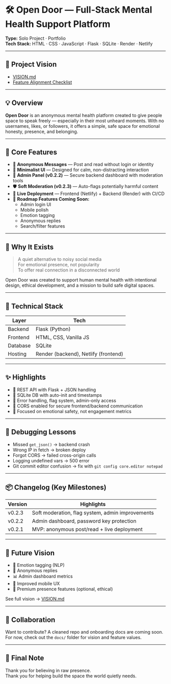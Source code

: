 # 🛠️ Open Door — Full-Stack Mental Health Support Platform

**Type:** Solo Project · Portfolio  
**Tech Stack:** HTML · CSS · JavaScript · Flask · SQLite · Render · Netlify

---

## 📘 Project Vision

- [VISION.md](./docs/VISION.md)
- [Feature Alignment Checklist](./docs/Feature_Alignment_Checklist.txt)

---

## 💡 Overview

**Open Door** is an anonymous mental health platform created to give people space to speak freely — especially in their most unheard moments. With no usernames, likes, or followers, it offers a simple, safe space for emotional honesty, presence, and belonging.

---

## 🌟 Core Features

- 📝 **Anonymous Messages** — Post and read without login or identity
- 🎨 **Minimalist UI** — Designed for calm, non-distracting interaction
- 🔐 **Admin Panel (v0.2.2)** — Secure backend dashboard with moderation tools
- 🛡️ **Soft Moderation (v0.2.3)** — Auto-flags potentially harmful content
- 🚀 **Live Deployment** — Frontend (Netlify) + Backend (Render) with CI/CD
- 📅 **Roadmap Features Coming Soon:**
  - Admin login UI
  - Mobile polish
  - Emotion tagging
  - Anonymous replies
  - Search/filter features

---

## 🧠 Why It Exists

> A quiet alternative to noisy social media  
> For emotional presence, not popularity  
> To offer real connection in a disconnected world

Open Door was created to support human mental health with intentional design, ethical development, and a mission to build safe digital spaces.

---

## 🧪 Technical Stack

| Layer     | Tech                       |
|----------|----------------------------|
| Backend  | Flask (Python)             |
| Frontend | HTML, CSS, Vanilla JS      |
| Database | SQLite                     |
| Hosting  | Render (backend), Netlify (frontend) |

---

## ✨ Highlights

- 🔄 REST API with Flask + JSON handling
- 🧩 SQLite DB with auto-init and timestamps
- 🧪 Error handling, flag system, admin-only access
- 🔗 CORS enabled for secure frontend/backend communication
- 🎯 Focused on emotional safety, not engagement metrics

---

## 🐞 Debugging Lessons

- Missed `get_json()` → backend crash
- Wrong IP in fetch → broken deploy
- Forgot CORS → failed cross-origin calls
- Logging undefined vars → 500 error
- Git commit editor confusion → fix with `git config core.editor notepad`

---

## 📦 Changelog (Key Milestones)

| Version | Highlights |
|---------|------------|
| v0.2.3  | Soft moderation, flag system, admin improvements |
| v0.2.2  | Admin dashboard, password key protection |
| v0.2.1  | MVP: anonymous post/read + live deployment |

---

## 📜 Future Vision

- 🧠 Emotion tagging (NLP)
- 💬 Anonymous replies
- 📊 Admin dashboard metrics
- 📱 Improved mobile UX
- 🎁 Premium presence features (optional, ethical)

See full vision → [VISION.md](./docs/VISION.md)

---

## 🤝 Collaboration

Want to contribute? A cleaned repo and onboarding docs are coming soon. For now, check out the `docs/` folder for vision and feature values.

---

## 🧡 Final Note

Thank you for believing in raw presence.  
Thank you for helping build the space the world quietly needs.

